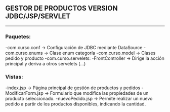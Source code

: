 ## GESTOR DE PRODUCTOS VERSION JDBC/JSP/SERVLET
-----
### Paquetes: 
-com.curso.conf -> Configuración de JDBC mediante DataSource
-com.curso.enums -> Clase enum categoría
-com.curso.model -> Clases pedido y producto
-com.curso.servelets:
  -FrontController -> Dirige la acción principal y deriva a otros servelets (...)
### Vistas:
  -index.jsp -> Página principal de gestión de productos y pedidos
  -ModificarForm.jsp -> Formulario que modifica las propiedades de un producto seleccionado.
  -nuevoPedido.jsp -> Permite realizar un nuevo pedido  a partir de los productos disponibles, indicando la cantidad.
  
  
